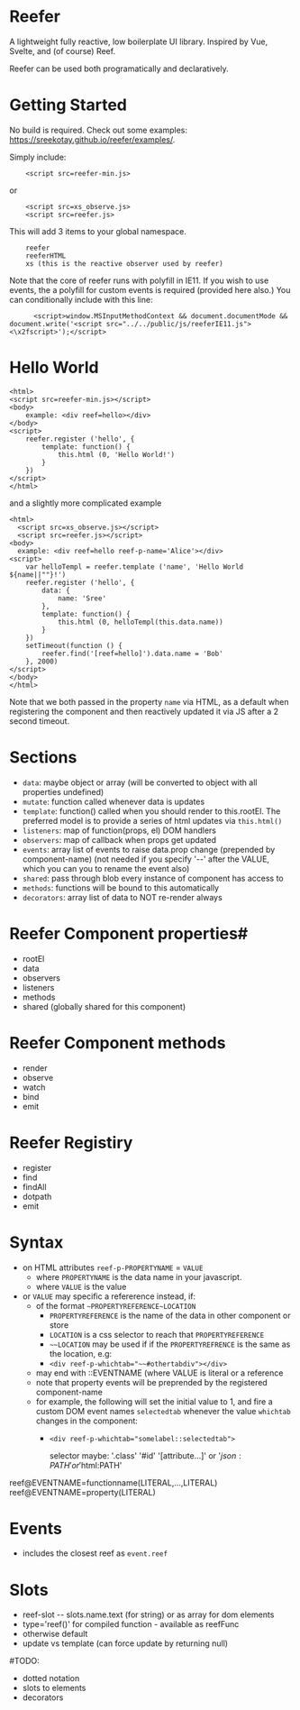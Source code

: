 

# Reefer
A lightweight fully reactive, low boilerplate UI library.
Inspired by Vue, Svelte, and (of course) Reef.

Reefer can be used both programatically and declaratively.

# Getting Started

No build is required. 
Check out some examples: <https://sreekotay.github.io/reefer/examples/>.

Simply include:
```
	<script src=reefer-min.js>
```
or 
```
	<script src=xs_observe.js>
	<script src=reefer.js>
```
This will add 3 items to your global namespace.
```
	reefer
	reeferHTML
	xs (this is the reactive observer used by reefer)
```

Note that the core of reefer runs with polyfill in IE11.  If you wish to use events, the a polyfill for custom events is required (provided here also.)
You can conditionally include with this line:
```
	  <script>window.MSInputMethodContext && document.documentMode && document.write('<script src="../../public/js/reeferIE11.js"><\x2fscript>');</script>
```

# Hello World #
```
<html>
<script src=reefer-min.js></script>
<body>
	example: <div reef=hello></div>		
</body>
<script>
	reefer.register ('hello', {
		template: function() {
			this.html (0, 'Hello World!')
		}
	})
</script>
</html>
```
and a slightly more complicated example
```
<html>
  <script src=xs_observe.js></script>
  <script src=reefer.js></script>
<body>
  example: <div reef=hello reef-p-name='Alice'></div>		
<script>
	var helloTempl = reefer.template ('name', 'Hello World ${name||""}!')
	reefer.register ('hello', {
		data: {
			name: 'Sree'
		},
		template: function() {
			this.html (0, helloTempl(this.data.name))
		}
	})
	setTimeout(function () {
		reefer.find('[reef=hello]').data.name = 'Bob'
	}, 2000)
</script>
</body>
</html>
```
Note that we both passed in the property `name` via HTML, as a default when registering the component and then reactively updated it via JS after a 2 second timeout.


# Sections #
- `data`: maybe object or array (will be converted to object with all properties undefined)
- `mutate`: function called whenever data is updates
- `template`: function() called when you should render to this.rootEl. The preferred model is to provide a series of html updates via `this.html()`
- `listeners`: map of function(props, el) DOM handlers
- `observers`: map of callback when props get updated
- `events`: array list of events to raise data.prop change (prepended by component-name) (not needed if you specify '--' after the VALUE, which you can you to rename the event also)
- `shared`: pass through blob every instance of component has access to 
- `methods`: functions will be bound to this automatically
- `decorators`: array list of data to NOT re-render always

# Reefer Component properties#
- rootEl
- data
- observers
- listeners
- methods
- shared (globally shared for this component)

# Reefer Component methods #
- render
- observe
- watch 
- bind
- emit

# Reefer Registiry #
- register
- find
- findAll
- dotpath
- emit

# Syntax #
- on HTML attributes `reef-p-PROPERTYNAME` = `VALUE`
	- where `PROPERTYNAME` is the data name in your javascript.
	- where `VALUE` is the value
- or `VALUE` may specific a refererence instead, if:
	- of the format `~PROPERTYREFERENCE~LOCATION`
		- `PROPERTYREFERENCE` is the name of the data in other component or store
		- `LOCATION` is a css selector to reach that `PROPERTYREFERENCE`
		- `~~LOCATION` may be used if if the `PROPERTYREFRENCE` is the same as the location, e.g:
		- `<div reef-p-whichtab="~~#othertabdiv"></div>`  
	- may end with ::EVENTNAME (where VALUE is literal or a reference
    - note that property events will be preprended by the registered component-name
    - for example, the following will set the initial value to 1, and fire a custom DOM event names `selectedtab` whenever the value `whichtab` changes in the component:
      -	`<div reef-p-whichtab="somelabel::selectedtab">`

		selector maybe: '.class' '#id' '[attribute...]' or '$json:PATH' or '$html:PATH'

reef@EVENTNAME=functionname(LITERAL,...,LITERAL)
reef@EVENTNAME=property(LITERAL)

# Events #
- includes the closest reef as `event.reef`

# Slots #
- reef-slot -- slots.name.text (for string) or as array for dom elements
- type='reef()' for compiled function - available as reefFunc
- otherwise default
- update vs template (can force update by returning null)

#TODO: 
- dotted notation
- slots to elements
- decorators  